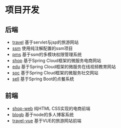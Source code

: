 # 项目开发

## 后端

- [travel](https://github.com/0xcaffebabe/travel) 基于servlet与jsp的旅游网站
- [ssm](https://github.com/0xcaffebabe/ssm) 使用纯注解配置的ssm项目
- [pms](https://github.com/0xcaffebabe/pms) 基于ssm的多模块权限管理系统
- [shop](https://github.com/0xcaffebabe/shop) 基于Spring Cloud框架的微服务电商网站
- [edu](https://github.com/0xcaffebabe/edu) 基于Spring Cloud框架的微服务在线视频教育网站
- [soc](https://github.com/0xcaffebabe/soc) 基于Spring Cloud框架的微服务社交网站
- [sell](https://github.com/0xcaffebabe/sell) 基于Spring Boot的点餐系统

## 前端

- [shop-web](https://github.com/0xcaffebabe/shop-web) 纯HTML CSS实现的电商前端
- [blogb](https://github.com/0xcaffebabe/blogb) 基于node的多人博客系统
- [travel-vue](https://github.com/0xcaffebabe/travel-vue) 基于VUE的旅游网站前端